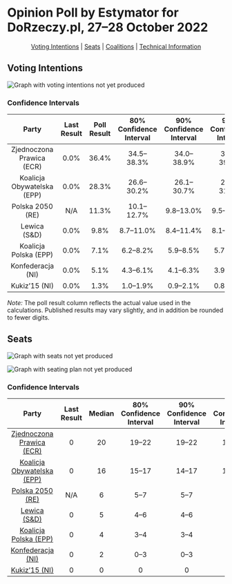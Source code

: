 # Opinion Poll by Estymator for DoRzeczy.pl, 27–28 October 2022

<p align="center"><a href="#voting-intentions">Voting Intentions</a> | <a href="#seats">Seats</a> | <a href="#coalitions">Coalitions</a> | <a href="#technical-information">Technical Information</a></p>

## Voting Intentions

![Graph with voting intentions not yet produced](2022-10-28-Estymator.png "Voting Intentions")

### Confidence Intervals

| Party | Last Result | Poll Result | 80% Confidence Interval | 90% Confidence Interval | 95% Confidence Interval | 99% Confidence Interval |
|:-----:|:-----------:|:-----------:|:-----------------------:|:-----------------------:|:-----------------------:|:-----------------------:|
| Zjednoczona Prawica (ECR) | 0.0% | 36.4% | 34.5–38.3% |34.0–38.9% |33.5–39.3% |32.6–40.3% |
| Koalicja Obywatelska (EPP) | 0.0% | 28.3% | 26.6–30.2% |26.1–30.7% |25.7–31.1% |24.9–32.0% |
| Polska 2050 (RE) | N/A | 11.3% | 10.1–12.7% |9.8–13.0% |9.5–13.4% |9.0–14.0% |
| Lewica (S&D) | 0.0% | 9.8% | 8.7–11.0% |8.4–11.4% |8.1–11.7% |7.6–12.4% |
| Koalicja Polska (EPP) | 0.0% | 7.1% | 6.2–8.2% |5.9–8.5% |5.7–8.8% |5.3–9.4% |
| Konfederacja (NI) | 0.0% | 5.1% | 4.3–6.1% |4.1–6.3% |3.9–6.6% |3.6–7.1% |
| Kukiz’15 (NI) | 0.0% | 1.3% | 1.0–1.9% |0.9–2.1% |0.8–2.2% |0.7–2.6% |

*Note:* The poll result column reflects the actual value used in the calculations. Published results may vary slightly, and in addition be rounded to fewer digits.

## Seats

![Graph with seats not yet produced](2022-10-28-Estymator-seats.png "Seats")

![Graph with seating plan not yet produced](2022-10-28-Estymator-seating-plan.png "Seating Plan")

### Confidence Intervals

| Party | Last Result | Median | 80% Confidence Interval | 90% Confidence Interval | 95% Confidence Interval | 99% Confidence Interval |
|:-----:|:-----------:|:------:|:-----------------------:|:-----------------------:|:-----------------------:|:-----------------------:|
| <a href="#zjednoczona-prawica-(ecr)">Zjednoczona Prawica (ECR)</a> | 0 | 20 | 19–22 |19–22 |18–22 |18–23 |
| <a href="#koalicja-obywatelska-(epp)">Koalicja Obywatelska (EPP)</a> | 0 | 16 | 15–17 |14–17 |14–18 |14–18 |
| <a href="#polska-2050-(re)">Polska 2050 (RE)</a> | N/A | 6 | 5–7 |5–7 |5–7 |5–8 |
| <a href="#lewica-(s&d)">Lewica (S&D)</a> | 0 | 5 | 4–6 |4–6 |4–6 |4–7 |
| <a href="#koalicja-polska-(epp)">Koalicja Polska (EPP)</a> | 0 | 4 | 3–4 |3–4 |3–5 |2–5 |
| <a href="#konfederacja-(ni)">Konfederacja (NI)</a> | 0 | 2 | 0–3 |0–3 |0–3 |0–3 |
| <a href="#kukiz’15-(ni)">Kukiz’15 (NI)</a> | 0 | 0 | 0 |0 |0 |0 |


